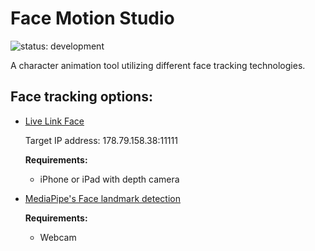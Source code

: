 # Face Motion Studio
![status: development](https://img.shields.io/badge/status-development-blue.svg)

A character animation tool utilizing different face tracking technologies.

## Face tracking options:
- [Live Link Face](https://apps.apple.com/us/app/live-link-face/id1495370836)

  Target IP address: 178.79.158.38:11111
  
  **Requirements:**
    - iPhone or iPad with depth camera
  
- [MediaPipe's Face landmark detection](https://developers.google.com/mediapipe/solutions/vision/face_landmarker)
   
   **Requirements:**
   - Webcam
